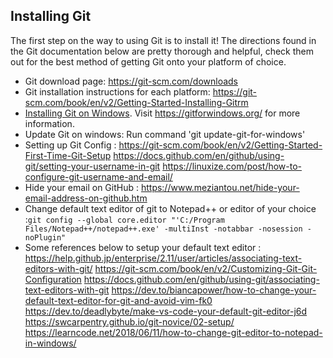 ## Installing Git

The first step on the way to using Git is to install it! The directions found in the Git documentation below are pretty thorough and helpful, check them out for the best method of getting Git onto your platform of choice.

- Git download page: https://git-scm.com/downloads
- Git installation instructions for each platform: https://git-scm.com/book/en/v2/Getting-Started-Installing-Gitrm
- [Installing Git on Windows](https://www.coursera.org/learn/introduction-git-github/lecture/VxL0r/installing-git-on-windows-optional). Visit https://gitforwindows.org/ for more information.
- Update Git on windows: Run command 'git update-git-for-windows'
- Setting up Git Config :
    https://git-scm.com/book/en/v2/Getting-Started-First-Time-Git-Setup
    https://docs.github.com/en/github/using-git/setting-your-username-in-git
    https://linuxize.com/post/how-to-configure-git-username-and-email/
- Hide your email on GitHub :
  https://www.meziantou.net/hide-your-email-address-on-github.htm
- Change default text editor of git to Notepad++ or editor of your choice :`git config --global core.editor "'C:/Program Files/Notepad++/notepad++.exe' -multiInst -notabbar -nosession -noPlugin"`
- Some references below to setup your default text editor :
  https://help.github.jp/enterprise/2.11/user/articles/associating-text-editors-with-git/
  https://git-scm.com/book/en/v2/Customizing-Git-Git-Configuration
  https://docs.github.com/en/github/using-git/associating-text-editors-with-git
  https://dev.to/biancapower/how-to-change-your-default-text-editor-for-git-and-avoid-vim-fk0
  https://dev.to/deadlybyte/make-vs-code-your-default-git-editor-j6d
  https://swcarpentry.github.io/git-novice/02-setup/
  https://learncode.net/2018/06/11/how-to-change-git-editor-to-notepad-in-windows/
